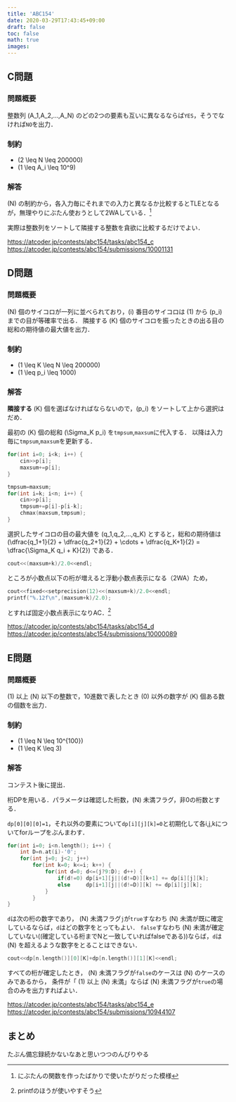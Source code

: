 ```yaml
---
title: 'ABC154'
date: 2020-03-29T17:43:45+09:00
draft: false
toc: false
math: true
images:
---
```



## C問題
### 問題概要
整数列 \(A_1,A_2,...,A_N\) のどの2つの要素も互いに異なるならば`YES`，そうでなければ`NO`を出力．

### 制約
- \(2 \leq N \leq 200000\)
- \(1 \leq A_i \leq 10^9\)

### 解答
\(N\) の制約から，各入力毎にそれまでの入力と異なるか比較するとTLEとなるが，無理やりにぶたん使おうとして2WAしている．[^c1]
[^c1]:にぶたんの関数を作ったばかりで使いたがりだった模様

実際は整数列をソートして隣接する整数を貪欲に比較するだけでよい．

https://atcoder.jp/contests/abc154/tasks/abc154_c
https://atcoder.jp/contests/abc154/submissions/10001131


## D問題
### 問題概要
\(N\) 個のサイコロが一列に並べられており，\(i\) 番目のサイコロは \(1\) から \(p_i\) までの目が等確率で出る．
隣接する \(K\) 個のサイコロを振ったときの出る目の総和の期待値の最大値を出力．

### 制約
- \(1 \leq K \leq N \leq 200000\) 
- \(1 \leq p_i \leq 1000\) 

### 解答
**隣接する** \(K\) 個を選ばなければならないので，\(p_i\) をソートして上から選択はだめ．

最初の \(K\) 個の総和 \(\Sigma_K p_i\) を`tmpsum`,`maxsum`に代入する．
以降は入力毎に`tmpsum`,`maxsum`を更新する．

```cpp
for(int i=0; i<k; i++) {
    cin>>p[i];
    maxsum+=p[i];
}

tmpsum=maxsum;
for(int i=k; i<n; i++) {
    cin>>p[i];
    tmpsum+=p[i]-p[i-k];
    chmax(maxsum,tmpsum);
}
```

選択したサイコロの目の最大値を \(q_1,q_2,...,q_K\) とすると，総和の期待値は
\(\dfrac{q_1+1}{2} + \dfrac{q_2+1}{2} + \cdots + \dfrac{q_K+1}{2} = \dfrac{\Sigma_K q_i + K}{2}\)
である．

```cpp
cout<<(maxsum+k)/2.0<<endl;
```

ところが小数点以下の桁が増えると浮動小数点表示になる（2WA）ため，
```cpp
cout<<fixed<<setprecision(12)<<(maxsum+k)/2.0<<endl;
printf("%.12f\n",(maxsum+k)/2.0);
```
とすれば固定小数点表示になりAC．[^d1]
[^d1]:printfのほうが使いやすそう

https://atcoder.jp/contests/abc154/tasks/abc154_d
https://atcoder.jp/contests/abc154/submissions/10000089

## E問題
### 問題概要
\(1\) 以上 \(N\) 以下の整数で，10進数で表したとき \(0\) 以外の数字が \(K\) 個ある数の個数を出力．

### 制約
- \(1 \leq N \leq 10^{100}\)
- \(1 \leq K \leq 3\)

### 解答
コンテスト後に提出．

桁DPを用いる．パラメータは確認した桁数，\(N\) 未満フラグ，非0の桁数とする．

`dp[0][0][0]=1`，それ以外の要素について`dp[i][j][k]=0`と初期化して各i,j,kについてforループをぶんまわす．

```cpp
for(int i=0; i<n.length(); i++) {
	int D=n.at(i)-'0';
	for(int j=0; j<2; j++)
		for(int k=0; k<=i; k++) {
			for(int d=0; d<=(j?9:D); d++) {
				if(d!=0) dp[i+1][j||(d!=D)][k+1] += dp[i][j][k];
				else     dp[i+1][j||(d!=D)][k] += dp[i][j][k];
			}
		}
}
```
`d`は次の桁の数字であり， \(N\) 未満フラグ`j`が`true`すなわち \(N\) 未満が既に確定しているならば，`d`はどの数字をとってもよい．
`false`すなわち \(N\) 未満が確定していない((確定している桁までNと一致していればfalseである))ならば，`d`は \(N\) を超えるような数字をとることはできない．

```cpp
cout<<dp[n.length()][0][K]+dp[n.length()][1][K]<<endl;
```
すべての桁が確定したとき， \(N\) 未満フラグが`false`のケースは \(N\) のケースのみであるから，
条件が「 \(1\) 以上 \(N\) 未満」ならば \(N\) 未満フラグが`true`の場合のみを出力すればよい．

https://atcoder.jp/contests/abc154/tasks/abc154_e
https://atcoder.jp/contests/abc154/submissions/10944107

## まとめ
たぶん備忘録続かないなあと思いつつのんびりやる
